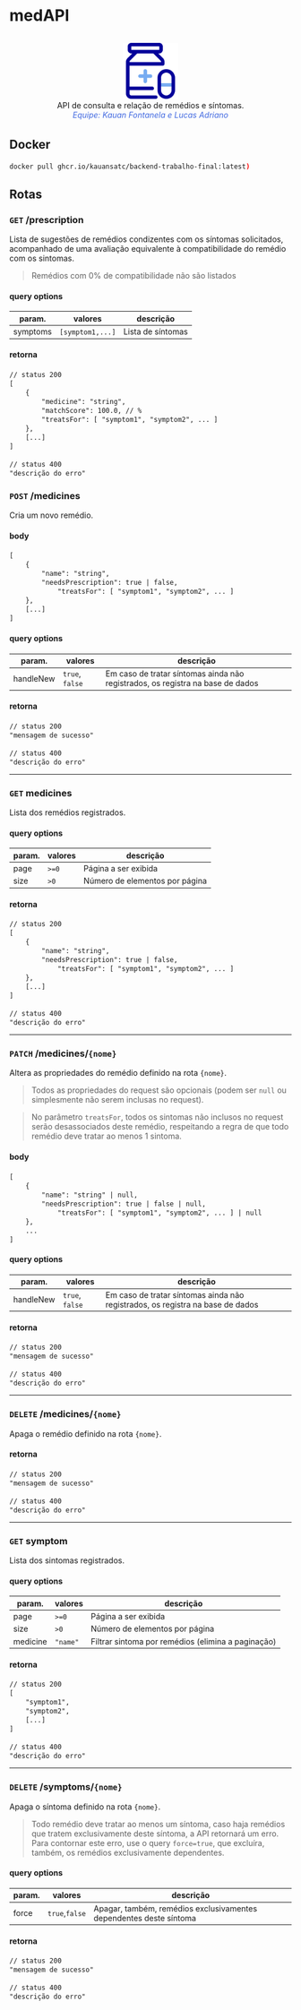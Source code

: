# medAPI

<div align="center" style="margin: 2rem">
	<img src="img/medicine-health-medical-drug-pharmacy-pill-capsule-svgrepo-com.svg" width=100>
	<div>
		API de consulta e relação de remédios e síntomas. 
	</div>
	<i style="color: royalblue">
		Equipe: Kauan Fontanela e Lucas Adriano
	</i>
</div>


## Docker
```bash
docker pull ghcr.io/kauansatc/backend-trabalho-final:latest)
```



## Rotas
### `GET` /prescription
Lista de sugestões de remédios condizentes com os síntomas solicitados, acompanhado de uma avaliação equivalente à compatibilidade do remédio com os sintomas.
> Remédios com 0% de compatibilidade não são listados

#### query options
|param.|valores|descrição|	
|---|---|---|
|symptoms|`[symptom1,...]`|Lista de síntomas|

#### retorna
```jsonc
// status 200
[
	{
		"medicine": "string",
		"matchScore": 100.0, // %
		"treatsFor": [ "symptom1", "symptom2", ... ]
	},
	[...]
]

// status 400
"descrição do erro"
```


### `POST` /medicines
Cria um novo remédio.

#### body
```jsonc
[
	{
		"name": "string",
		"needsPrescription": true | false,
    		"treatsFor": [ "symptom1", "symptom2", ... ]
	},
	[...]
]
```

#### query options
|param.|valores|descrição|	
|---|---|---|
|handleNew|`true`, `false`|Em caso de tratar síntomas ainda não registrados, os registra na base de dados|

#### retorna
```jsonc
// status 200
"mensagem de sucesso"

// status 400
"descrição do erro"
```


---


### `GET` medicines

Lista dos remédios registrados.

#### query options
|param.|valores|descrição|	
|---|---|---|
|page|`>=0`|Página a ser exibida|
|size|`>0`|Número de elementos por página|


#### retorna 
```jsonc
// status 200
[
	{
		"name": "string",
		"needsPrescription": true | false,
    		"treatsFor": [ "symptom1", "symptom2", ... ]
	},
	[...]
]

// status 400
"descrição do erro"
```

---


### `PATCH` /medicines/`{nome}`
Altera as propriedades do remédio definido na rota `{nome}`.

> Todos as propriedades do request são opcionais (podem ser `null` ou simplesmente não serem inclusas no request).

> No parâmetro `treatsFor`, todos os sintomas não inclusos no request serão desassociados deste remédio, respeitando a regra de que todo remédio deve tratar ao menos 1 sintoma.


#### body
```jsonc
[
	{
		"name": "string" | null,
		"needsPrescription": true | false | null,
    		"treatsFor": [ "symptom1", "symptom2", ... ] | null
	},
	...
]
```

#### query options
|param.|valores|descrição|	
|---|---|---|
|handleNew|`true`, `false`|Em caso de tratar síntomas ainda não registrados, os registra na base de dados|

#### retorna
```jsonc
// status 200
"mensagem de sucesso"

// status 400
"descrição do erro"
```


---


### `DELETE` /medicines/`{nome}`
Apaga o remédio definido na rota `{nome}`.

#### retorna
```jsonc
// status 200
"mensagem de sucesso"

// status 400
"descrição do erro"
```


---


### `GET` symptom

Lista dos sintomas registrados.

#### query options
|param.|valores|descrição|	
|---|---|---|
|page|`>=0`|Página a ser exibida|
|size|`>0`|Número de elementos por página|
|medicine|`"name"`|Filtrar sintoma por remédios (elimina a paginação)|

#### retorna 
```jsonc
// status 200
[
	"symptom1",
	"symptom2",
	[...]
]

// status 400
"descrição do erro"
```


---


### `DELETE` /symptoms/`{nome}`
Apaga o síntoma definido na rota `{nome}`.
> Todo remédio deve tratar ao menos um síntoma, caso haja remédios que tratem exclusivamente deste síntoma, a API retornará um erro. Para contornar este erro, use o query `force=true`, que excluíra, também, os remédios exclusivamente dependentes.

#### query options
|param.|valores|descrição|	
|---|---|---|
|force|`true`,`false`|Apagar, também, remédios exclusivamentes dependentes deste síntoma|

#### retorna
```jsonc
// status 200
"mensagem de sucesso"

// status 400
"descrição do erro"
```
